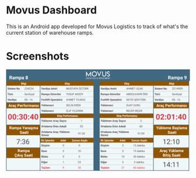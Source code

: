 # Movus Dashboard

This is an Android app developed for Movus Logistics to track of what's the current station of warehouse ramps.

# Screenshots

<p align="center">
  <img src="screenshots/movus_dashboard.png" alt="Preview" width="1280">
</p>
